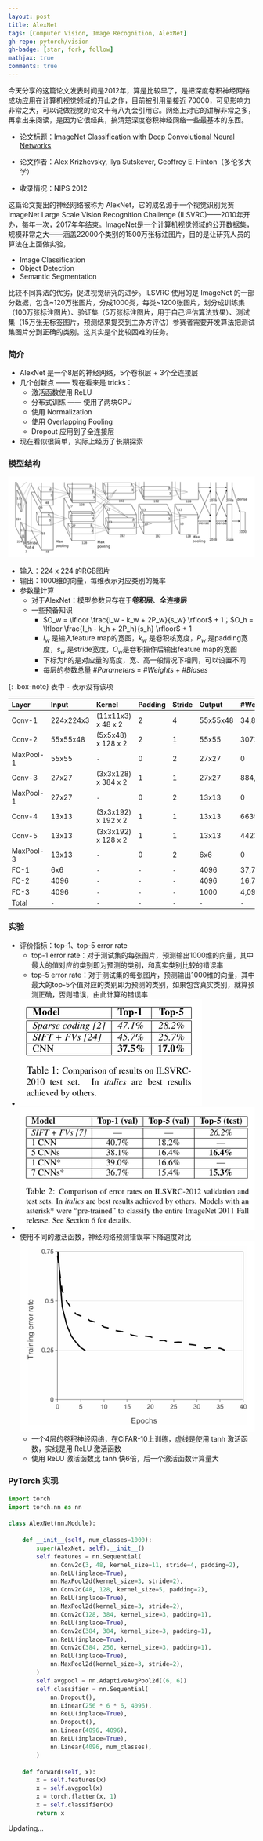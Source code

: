 ```yaml
---
layout: post
title: AlexNet
tags: [Computer Vision, Image Recognition, AlexNet]
gh-repo: pytorch/vision
gh-badge: [star, fork, follow]
mathjax: true
comments: true
---
```

今天分享的这篇论文发表时间是2012年，算是比较早了，是把深度卷积神经网络成功应用在计算机视觉领域的开山之作，目前被引用量接近 70000，可见影响力非常之大，可以说做视觉的论文十有八九会引用它。网络上对它的讲解非常之多，再拿出来阅读，是因为它很经典，搞清楚深度卷积神经网络一些最基本的东西。

* 论文标题：[ImageNet Classification with Deep Convolutional Neural Networks](https://dl.acm.org/doi/10.1145/3065386)

* 论文作者：Alex Krizhevsky, Ilya Sutskever, Geoffrey E. Hinton（多伦多大学）

* 收录情况：NIPS 2012

这篇论文提出的神经网络被称为 AlexNet，它的成名源于一个视觉识别竞赛 ImageNet Large Scale Vision Recognition Challenge (ILSVRC)——2010年开办，每年一次，2017年年结束。ImageNet是一个计算机视觉领域的公开数据集，规模非常之大——涵盖22000个类别的1500万张标注图片，目的是让研究人员的算法在上面做实验，

* Image Classification
* Object Detection
* Semantic Segmentation

比较不同算法的优劣，促进视觉研究的进步。ILSVRC 使用的是 ImageNet 的一部分数据，包含~120万张图片，分成1000类，每类~1200张图片，划分成训练集（100万张标注图片）、验证集（5万张标注图片，用于自己评估算法效果）、测试集（15万张无标签图片，预测结果提交到主办方评估）参赛者需要开发算法把测试集图片分到正确的类别。这其实是个比较困难的任务。

### 简介
* AlexNet 是一个8层的神经网络，5个卷积层 + 3个全连接层
* 几个创新点 —— 现在看来是 tricks：
    * 激活函数使用 ReLU
    * 分布式训练 —— 使用了两块GPU
    * 使用 Normalization
    * 使用 Overlapping Pooling
    * Dropout 应用到了全连接层
* 现在看似很简单，实际上经历了长期探索

### 模型结构
![](../img/post/alexnet_f2.png)
* 输入：224 x 224 的RGB图片
* 输出：1000维的向量，每维表示对应类别的概率
* 参数量计算
    * 对于AlexNet：模型参数只存在于**卷积层**、**全连接层**
    * 一些预备知识
        - $O_w = \lfloor \frac{I_w - k_w + 2P_w}{s_w} \rfloor$ + 1；$O_h = \lfloor \frac{I_h - k_h + 2P_h}{s_h} \rfloor$ + 1
        - $I_w$ 是输入feature map的宽图，$k_w$ 是卷积核宽度，$P_w$ 是padding宽度，$s_w$ 是stride宽度，$O_w$是卷积操作后输出feature map的宽图
        - 下标为h的是对应量的高度，宽、高一般情况下相同，可以设置不同
        - 每层的参数总量 #$Parameters$ = #$Weights$ + #$Biases$

{: .box-note}
表中 `-` 表示没有该项

| Layer | Input | Kernel | Padding | Stride | Output | #Weights | #Biases | #Parameters |
| :---- | :---- | :----- | :------ | :----- | :----- | :------- | :------ | :---------- |
| Conv-1 | 224x224x3 | (11x11x3) x 48 x 2	| 2 | 4 | 55x55x48 | 34,848	| 48 x 2 | 34,944 |
| Conv-2 | 55x55x48 |(5x5x48) x 128 x 2	| 2 | 1 | 55x55 | 307200 | 128 x 2 | 307,456 |
| MaxPool-1 | 55x55 | `-` | 0 | 2 | 27x27 | 0 | 0 | 0 |
| Conv-3	| 27x27 |(3x3x128) x 384 x 2 | 1 | 1 | 27x27 | 884,736	| 384 x 2   | 885,504 |
| MaxPool-1 | 27x27 | `-` | 0 | 2 | 13x13 | 0 | 0 | 0 |
| Conv-4	| 13x13 |(3x3x192) x 192 x 2 | 1 | 1 | 13x13 | 663552 | 192 x 2	| 663,936 |
| Conv-5	| 13x13 |(3x3x192) x 128 x 2 | 1 | 1 | 13x13 | 442368 | 128 x 2	| 442,624 |
| MaxPool-3 | 13x13| `-` | 0 | 2 | 6x6 | 0 | 0 | 0 |
| FC-1	| 6x6 | `-` | `-` | `-` | 4096	| 37,748,736 |	4,096 |	37,752,832 |
| FC-2	| 4096 | `-` | `-` | `-` | 4096 | 16,777,216 |	4,096 |	16,781,312 |
| FC-3	| 4096 | `-` | `-` | `-` | 1000 | 4,096,000	 |  1,000 | 4,097,000 |
| Total	| `-` | `-` | `-` | `-` | `-` | `-` | `-` | 60965608 |

### 实验
* 评价指标：top-1、top-5 error rate
    * top-1 error rate：对于测试集的每张图片，预测输出1000维的向量，其中最大的值对应的类别即为预测的类别，和真实类别比较的错误率
    * top-5 error rate：对于测试集的每张图片，预测输出1000维的向量，其中最大的top-5个值对应的类别即为预测的类别，如果包含真实类别，就算预测正确，否则错误，由此计算的错误率
* ![](../img/post/alexnet_t1.png)
* ![](../img/post/alexnet_t2.png)
* 使用不同的激活函数，神经网络预测错误率下降速度对比
    ![](../img/post/alexnet_f1.png)
    * 一个4层的卷积神经网络，在CiFAR-10上训练，虚线是使用 tanh 激活函数，实线是用 ReLU 激活函数
    * 使用 ReLU 激活函数比 tanh 快6倍，后一个激活函数计算量大

### PyTorch 实现
```python
import torch
import torch.nn as nn

class AlexNet(nn.Module):

    def __init__(self, num_classes=1000):
        super(AlexNet, self).__init__()
        self.features = nn.Sequential(
            nn.Conv2d(3, 48, kernel_size=11, stride=4, padding=2),
            nn.ReLU(inplace=True),
            nn.MaxPool2d(kernel_size=3, stride=2),
            nn.Conv2d(48, 128, kernel_size=5, padding=2),
            nn.ReLU(inplace=True),
            nn.MaxPool2d(kernel_size=3, stride=2),
            nn.Conv2d(128, 384, kernel_size=3, padding=1),
            nn.ReLU(inplace=True),
            nn.Conv2d(384, 384, kernel_size=3, padding=1),
            nn.ReLU(inplace=True),
            nn.Conv2d(384, 256, kernel_size=3, padding=1),
            nn.ReLU(inplace=True),
            nn.MaxPool2d(kernel_size=3, stride=2),
        )
        self.avgpool = nn.AdaptiveAvgPool2d((6, 6))
        self.classifier = nn.Sequential(
            nn.Dropout(),
            nn.Linear(256 * 6 * 6, 4096),
            nn.ReLU(inplace=True),
            nn.Dropout(),
            nn.Linear(4096, 4096),
            nn.ReLU(inplace=True),
            nn.Linear(4096, num_classes),
        )

    def forward(self, x):
        x = self.features(x)
        x = self.avgpool(x)
        x = torch.flatten(x, 1)
        x = self.classifier(x)
        return x
```

Updating...

